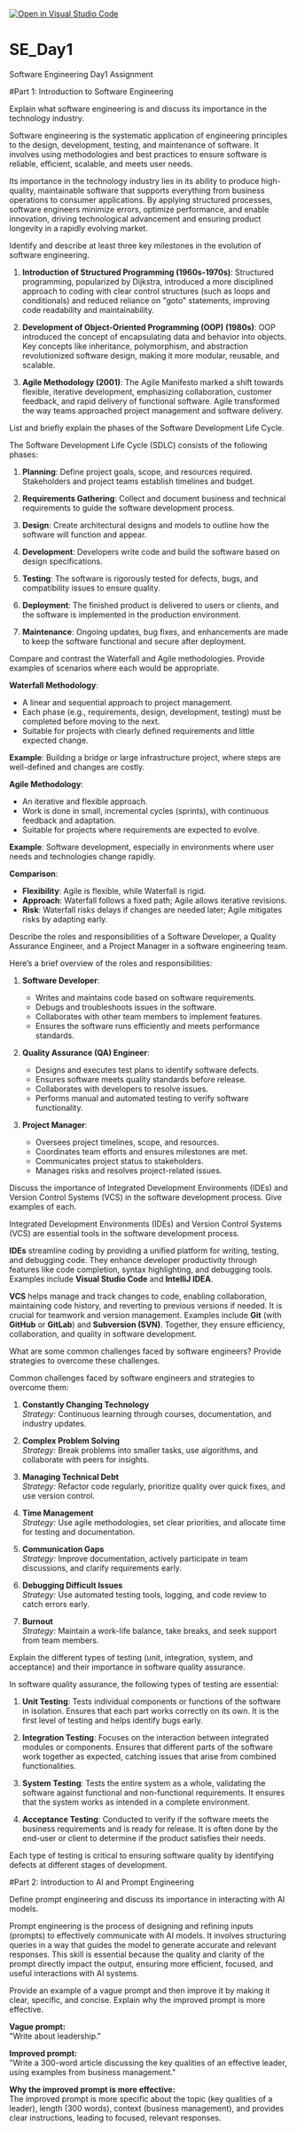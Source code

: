 [![Open in Visual Studio Code](https://classroom.github.com/assets/open-in-vscode-2e0aaae1b6195c2367325f4f02e2d04e9abb55f0b24a779b69b11b9e10269abc.svg)](https://classroom.github.com/online_ide?assignment_repo_id=15856755&assignment_repo_type=AssignmentRepo)
# SE_Day1
Software Engineering Day1 Assignment

#Part 1: Introduction to Software Engineering

Explain what software engineering is and discuss its importance in the technology industry.

Software engineering is the systematic application of engineering principles to the design, development, testing, and maintenance of software. It involves using methodologies and best practices to ensure software is reliable, efficient, scalable, and meets user needs.

Its importance in the technology industry lies in its ability to produce high-quality, maintainable software that supports everything from business operations to consumer applications. By applying structured processes, software engineers minimize errors, optimize performance, and enable innovation, driving technological advancement and ensuring product longevity in a rapidly evolving market.

Identify and describe at least three key milestones in the evolution of software engineering.

1. **Introduction of Structured Programming (1960s-1970s)**: Structured programming, popularized by Dijkstra, introduced a more disciplined approach to coding with clear control structures (such as loops and conditionals) and reduced reliance on "goto" statements, improving code readability and maintainability.

2. **Development of Object-Oriented Programming (OOP) (1980s)**: OOP introduced the concept of encapsulating data and behavior into objects. Key concepts like inheritance, polymorphism, and abstraction revolutionized software design, making it more modular, reusable, and scalable.

3. **Agile Methodology (2001)**: The Agile Manifesto marked a shift towards flexible, iterative development, emphasizing collaboration, customer feedback, and rapid delivery of functional software. Agile transformed the way teams approached project management and software delivery.

List and briefly explain the phases of the Software Development Life Cycle.

The Software Development Life Cycle (SDLC) consists of the following phases:

1. **Planning**: Define project goals, scope, and resources required. Stakeholders and project teams establish timelines and budget.
   
2. **Requirements Gathering**: Collect and document business and technical requirements to guide the software development process.

3. **Design**: Create architectural designs and models to outline how the software will function and appear.

4. **Development**: Developers write code and build the software based on design specifications.

5. **Testing**: The software is rigorously tested for defects, bugs, and compatibility issues to ensure quality.

6. **Deployment**: The finished product is delivered to users or clients, and the software is implemented in the production environment.

7. **Maintenance**: Ongoing updates, bug fixes, and enhancements are made to keep the software functional and secure after deployment.

Compare and contrast the Waterfall and Agile methodologies. Provide examples of scenarios where each would be appropriate.

**Waterfall Methodology**:
- A linear and sequential approach to project management.
- Each phase (e.g., requirements, design, development, testing) must be completed before moving to the next.
- Suitable for projects with clearly defined requirements and little expected change.

**Example**: Building a bridge or large infrastructure project, where steps are well-defined and changes are costly.

**Agile Methodology**:
- An iterative and flexible approach.
- Work is done in small, incremental cycles (sprints), with continuous feedback and adaptation.
- Suitable for projects where requirements are expected to evolve.

**Example**: Software development, especially in environments where user needs and technologies change rapidly.

**Comparison**:
- **Flexibility**: Agile is flexible, while Waterfall is rigid.
- **Approach**: Waterfall follows a fixed path; Agile allows iterative revisions.
- **Risk**: Waterfall risks delays if changes are needed later; Agile mitigates risks by adapting early. 


Describe the roles and responsibilities of a Software Developer, a Quality Assurance Engineer, and a Project Manager in a software engineering team.

Here’s a brief overview of the roles and responsibilities:

1. **Software Developer**:
   - Writes and maintains code based on software requirements.
   - Debugs and troubleshoots issues in the software.
   - Collaborates with other team members to implement features.
   - Ensures the software runs efficiently and meets performance standards.

2. **Quality Assurance (QA) Engineer**:
   - Designs and executes test plans to identify software defects.
   - Ensures software meets quality standards before release.
   - Collaborates with developers to resolve issues.
   - Performs manual and automated testing to verify software functionality.

3. **Project Manager**:
   - Oversees project timelines, scope, and resources.
   - Coordinates team efforts and ensures milestones are met.
   - Communicates project status to stakeholders.
   - Manages risks and resolves project-related issues.

Discuss the importance of Integrated Development Environments (IDEs) and Version Control Systems (VCS) in the software development process. Give examples of each.

Integrated Development Environments (IDEs) and Version Control Systems (VCS) are essential tools in the software development process.

**IDEs** streamline coding by providing a unified platform for writing, testing, and debugging code. They enhance developer productivity through features like code completion, syntax highlighting, and debugging tools. Examples include **Visual Studio Code** and **IntelliJ IDEA**.

**VCS** helps manage and track changes to code, enabling collaboration, maintaining code history, and reverting to previous versions if needed. It is crucial for teamwork and version management. Examples include **Git** (with **GitHub** or **GitLab**) and **Subversion (SVN)**. 
Together, they ensure efficiency, collaboration, and quality in software development.

What are some common challenges faced by software engineers? Provide strategies to overcome these challenges.

Common challenges faced by software engineers and strategies to overcome them:

1. **Constantly Changing Technology**  
   *Strategy:* Continuous learning through courses, documentation, and industry updates.

2. **Complex Problem Solving**  
   *Strategy:* Break problems into smaller tasks, use algorithms, and collaborate with peers for insights.

3. **Managing Technical Debt**  
   *Strategy:* Refactor code regularly, prioritize quality over quick fixes, and use version control.

4. **Time Management**  
   *Strategy:* Use agile methodologies, set clear priorities, and allocate time for testing and documentation.

5. **Communication Gaps**  
   *Strategy:* Improve documentation, actively participate in team discussions, and clarify requirements early.

6. **Debugging Difficult Issues**  
   *Strategy:* Use automated testing tools, logging, and code review to catch errors early.

7. **Burnout**  
   *Strategy:* Maintain a work-life balance, take breaks, and seek support from team members.
   
Explain the different types of testing (unit, integration, system, and acceptance) and their importance in software quality assurance.

In software quality assurance, the following types of testing are essential:

1. **Unit Testing**: Tests individual components or functions of the software in isolation. Ensures that each part works correctly on its own. It is the first level of testing and helps identify bugs early.

2. **Integration Testing**: Focuses on the interaction between integrated modules or components. Ensures that different parts of the software work together as expected, catching issues that arise from combined functionalities.

3. **System Testing**: Tests the entire system as a whole, validating the software against functional and non-functional requirements. It ensures that the system works as intended in a complete environment.

4. **Acceptance Testing**: Conducted to verify if the software meets the business requirements and is ready for release. It is often done by the end-user or client to determine if the product satisfies their needs.

Each type of testing is critical to ensuring software quality by identifying defects at different stages of development.

#Part 2: Introduction to AI and Prompt Engineering


Define prompt engineering and discuss its importance in interacting with AI models.

Prompt engineering is the process of designing and refining inputs (prompts) to effectively communicate with AI models. It involves structuring queries in a way that guides the model to generate accurate and relevant responses. This skill is essential because the quality and clarity of the prompt directly impact the output, ensuring more efficient, focused, and useful interactions with AI systems.

Provide an example of a vague prompt and then improve it by making it clear, specific, and concise. Explain why the improved prompt is more effective.

**Vague prompt:**  
"Write about leadership."

**Improved prompt:**  
"Write a 300-word article discussing the key qualities of an effective leader, using examples from business management."

**Why the improved prompt is more effective:**  
The improved prompt is more specific about the topic (key qualities of a leader), length (300 words), context (business management), and provides clear instructions, leading to focused, relevant responses.
